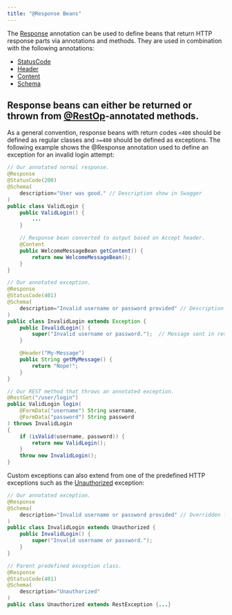 ```yaml
---
title: "@Response Beans"
---
```


The [Response](../apidocs/org/apache/juneau/http/annotation/Response.html) annotation can be used to define beans that return HTTP response
parts via annotations and methods.  They are used in combination with the following annotations:
- [StatusCode](../apidocs/org/apache/juneau/http/annotation/StatusCode.html)
- [Header](../apidocs/org/apache/juneau/http/annotation/Header.html)
- [Content](../apidocs/org/apache/juneau/http/annotation/Content.html)
- [Schema](../apidocs/org/apache/juneau/annotation/Schema.html)

Response beans can either be returned or thrown from [@RestOp](../apidocs/org/apache/juneau/rest/annotation/RestOp.html)-annotated methods.
-
As a general convention, response beans with return codes `<400` should be defined as regular classes and
`>=400` should be defined as exceptions.
The following example shows the @Response annotation used to define an exception for an invalid login attempt:

```java
// Our annotated normal response.
@Response
@StatusCode(200)
@Schema(
    description="User was good." // Description show in Swagger
)
public class ValidLogin {
    public ValidLogin() {
        ...
    }

    // Response bean converted to output based on Accept header.
    @Content
    public WelcomeMessageBean getContent() {
        return new WelcomeMessageBean();
    }
}
```


```java
// Our annotated exception.
@Response
@StatusCode(401)
@Schema(
    description="Invalid username or password provided" // Description show in Swagger
)
public class InvalidLogin extends Exception {
    public InvalidLogin() {
        super("Invalid username or password.");  // Message sent in response
    }

    @Header("My-Message")
    public String getMyMessage() {
        return "Nope!";
    }
}
```


```java
// Our REST method that throws an annotated exception.
@RestGet("/user/login")
public ValidLogin login(
    @FormData("username") String username,
    @FormData("password") String password
) throws InvalidLogin
{
    if (isValid(username, password)) {
        return new ValidLogin();
    }
    throw new InvalidLogin();
}
```


Custom exceptions can also extend from one of the predefined HTTP exceptions such as the [Unauthorized](../apidocs/org/apache/juneau/http/response/Unauthorized.html) exception:

```java
// Our annotated exception.
@Response
@Schema(
    description="Invalid username or password provided" // Overridden from parent class
)
public class InvalidLogin extends Unauthorized {
    public InvalidLogin() {
        super("Invalid username or password.");
    }
}

// Parent predefined exception class.
@Response
@StatusCode(401)
@Schema(
    description="Unauthorized"
)
public class Unauthorized extends RestException {...}

```
